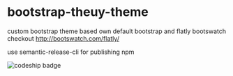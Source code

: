# bootstrap-theuy-theme
custom bootstrap theme based own default bootstrap and flatly bootswatch
checkout http://bootswatch.com/flatly/

use semantic-release-cli for publishing npm

![codeship badge](https://codeship.com/projects/82c67d00-e85b-0133-fa63-429aaf3cc23f/status?branch=master)
